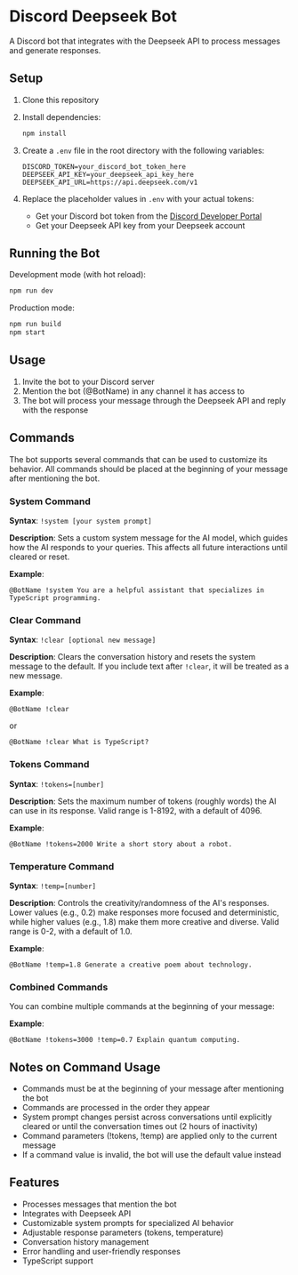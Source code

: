 # Discord Deepseek Bot

A Discord bot that integrates with the Deepseek API to process messages and generate responses.

## Setup

1. Clone this repository
2. Install dependencies:

   ```bash
   npm install
   ```

3. Create a `.env` file in the root directory with the following variables:

   ```
   DISCORD_TOKEN=your_discord_bot_token_here
   DEEPSEEK_API_KEY=your_deepseek_api_key_here
   DEEPSEEK_API_URL=https://api.deepseek.com/v1
   ```

4. Replace the placeholder values in `.env` with your actual tokens:
   - Get your Discord bot token from the [Discord Developer Portal](https://discord.com/developers/applications)
   - Get your Deepseek API key from your Deepseek account

## Running the Bot

Development mode (with hot reload):

```bash
npm run dev
```

Production mode:

```bash
npm run build
npm start
```

## Usage

1. Invite the bot to your Discord server
2. Mention the bot (@BotName) in any channel it has access to
3. The bot will process your message through the Deepseek API and reply with the response

## Commands

The bot supports several commands that can be used to customize its behavior. All commands should be placed at the beginning of your message after mentioning the bot.

### System Command

**Syntax**: `!system [your system prompt]`

**Description**: Sets a custom system message for the AI model, which guides how the AI responds to your queries. This affects all future interactions until cleared or reset.

**Example**:

```
@BotName !system You are a helpful assistant that specializes in TypeScript programming.
```

### Clear Command

**Syntax**: `!clear [optional new message]`

**Description**: Clears the conversation history and resets the system message to the default. If you include text after `!clear`, it will be treated as a new message.

**Example**:

```
@BotName !clear
```

or

```
@BotName !clear What is TypeScript?
```

### Tokens Command

**Syntax**: `!tokens=[number]`

**Description**: Sets the maximum number of tokens (roughly words) the AI can use in its response. Valid range is 1-8192, with a default of 4096.

**Example**:

```
@BotName !tokens=2000 Write a short story about a robot.
```

### Temperature Command

**Syntax**: `!temp=[number]`

**Description**: Controls the creativity/randomness of the AI's responses. Lower values (e.g., 0.2) make responses more focused and deterministic, while higher values (e.g., 1.8) make them more creative and diverse. Valid range is 0-2, with a default of 1.0.

**Example**:

```
@BotName !temp=1.8 Generate a creative poem about technology.
```

### Combined Commands

You can combine multiple commands at the beginning of your message:

**Example**:

```
@BotName !tokens=3000 !temp=0.7 Explain quantum computing.
```

## Notes on Command Usage

- Commands must be at the beginning of your message after mentioning the bot
- Commands are processed in the order they appear
- System prompt changes persist across conversations until explicitly cleared or until the conversation times out (2 hours of inactivity)
- Command parameters (!tokens, !temp) are applied only to the current message
- If a command value is invalid, the bot will use the default value instead

## Features

- Processes messages that mention the bot
- Integrates with Deepseek API
- Customizable system prompts for specialized AI behavior
- Adjustable response parameters (tokens, temperature)
- Conversation history management
- Error handling and user-friendly responses
- TypeScript support
